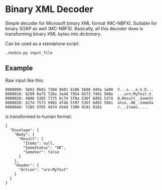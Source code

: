 Binary XML Decoder
==================

Simple decoder for Microsoft binary XML format (MC-NBFX). Suitable for binary SOAP as well (MC-NBFS).
Basically, all this decoder does is transforming binary XML bytes into _dictionary_.

Can be used as a standalone script:
```
./msbin.py input_file
```

Example
-------
Raw input like this:
```
0000000: 5602 0b01 7304 0b01 6106 5608 440a 1e00  V...s...a.V.D...
0000010: 8299 0a75 726e 3a4d 7954 6573 7401 560e  ...urn:MyTest.V.
0000020: 4006 5265 7375 6c74 5f0a 536f 6d65 5374  @.Result_.SomeSt
0000030: 6174 7573 9902 4f4b 5f07 536f 6d65 5661  atus..OK_.SomeVa
0000040: 7285 5f05 4974 656d 7309 0101 0101       r._.Items.....
```
is transformed to human format:
```
{
  "Envelope": {
    "Body": {
      "Result": {
        "Items": null,
        "SomeStatus": "OK",
        "SomeVar": false
      }
    },
    "Header": {
      "Action": "urn:MyTest"
    }
  }
}
```

